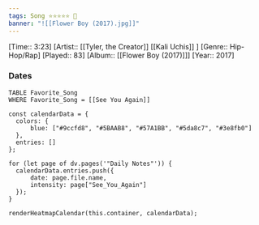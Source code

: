 ```yaml
---
tags: Song ⭐⭐⭐⭐⭐ 💛
banner: "![[Flower Boy (2017).jpg]]"
---
```

[Time:: 3:23]
[Artist:: [[Tyler, the Creator]] [[Kali Uchis]] ]
[Genre:: Hip-Hop/Rap]
[Played:: 83]
[Album:: [[Flower Boy (2017)]]]
[Year:: 2017]
### Dates
````dataview
TABLE Favorite_Song
WHERE Favorite_Song = [[See You Again]]
````

  ```dataviewjs
const calendarData = { 
	colors: { 
		blue: ["#9ccfd8", "#5BAAB8", "#57A1BB", "#5da8c7", "#3e8fb0"] 
	}, 
	entries: [] 
}; 

for (let page of dv.pages('"Daily Notes"')) { 
	calendarData.entries.push({ 
		date: page.file.name, 
		intensity: page["See_You_Again"]
	}); 
} 

renderHeatmapCalendar(this.container, calendarData);
```
